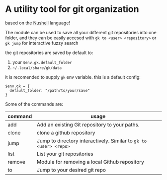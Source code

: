 # A utility tool for git organization

based on the [Nushell](https://www.nushell.sh/) language!

The module can be used to save all your different git repositories into one folder, and they can be easily accesed with `gk to <user> <repository>` or `gk jump` for interactive fuzzy search


the git repositories are saved by default to:

1. your `$env.gk.default_folder`
2. `~/.local/share/gk/data`


it is recomended to supply `gk` env variable.
this is a default config:

```nushell
$env.gk = {
  default_folder: "/path/to/your/save"
}
```

Some of the commands are:

|command|usage|
|-|-|
|add|Add an existing Git repository to your paths.|
|clone|clone a github repository|
|jump|Jump to directory interactively. Similar to `gk to <user> <repo>`|
|list|List your git repositories|
|remove|Module for removing a local Github repository|
|to|Jump to your desired git repo|

